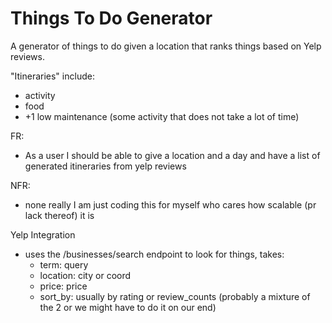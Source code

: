 # Things To Do Generator

A generator of things to do given a location that ranks things based on Yelp reviews.

"Itineraries" include:
- activity
- food
- +1 low maintenance (some activity that does not take a lot of time)

FR:
- As a user I should be able to give a location and a day and have a list of generated itineraries from yelp reviews

NFR:
- none really I am just coding this for myself who cares how scalable (pr lack thereof) it is

Yelp Integration
- uses the /businesses/search endpoint to look for things, takes:
    - term: query
    - location: city or coord
    - price: price
    - sort_by: usually by rating or review_counts (probably a mixture of the 2 or we might have to do it on our end)

